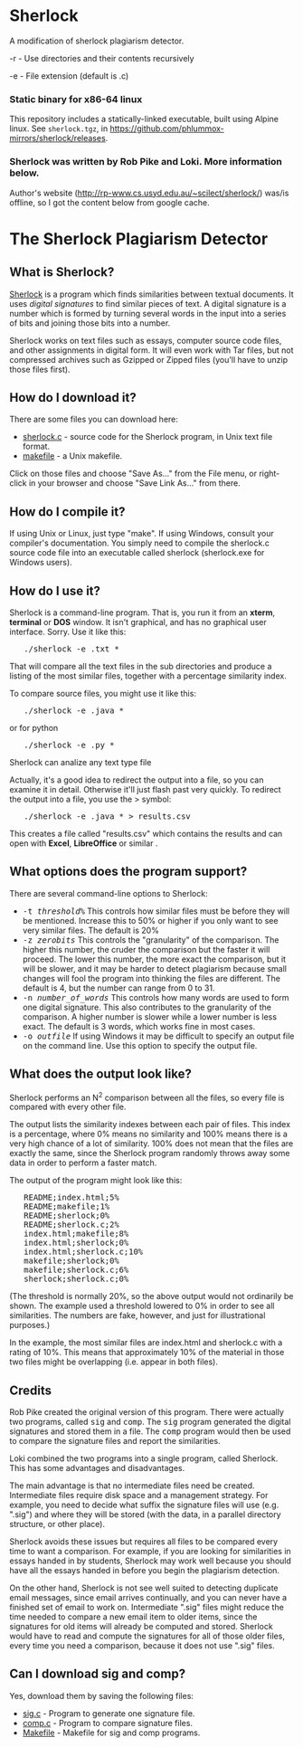 Sherlock
========

A modification of sherlock plagiarism detector.

-r - Use directories and their contents recursively

-e - File extension (default is .c)

### Static binary for x86-64 linux

This repository includes a statically-linked executable, built using Alpine linux.
See `sherlock.tgz`, in <https://github.com/phlummox-mirrors/sherlock/releases>.

### Sherlock was written by Rob Pike and Loki. More information below.

Author's website (http://rp-www.cs.usyd.edu.au/~scilect/sherlock/) was/is offline, so I got the content below from google cache.

# The Sherlock Plagiarism Detector

## What is Sherlock?

[Sherlock](sherlock.c) is a program which finds similarities between textual documents. It uses _digital signatures_ to find similar pieces of text. A digital signature is a number which is formed by turning several words in the input into a series of bits and joining those bits into a number.

Sherlock works on text files such as essays, computer source code files, and other assignments in digital form. It will even work with Tar files, but not compressed archives such as Gzipped or Zipped files (you'll have to unzip those files first).

## How do I download it?

There are some files you can download here:

*   [sherlock.c](sherlock.c) - source code for the Sherlock program, in Unix text file format.
*   [makefile](makefile) - a Unix makefile.

Click on those files and choose "Save As..." from the File menu, or right-click in your browser and choose "Save Link As..." from there.

## How do I compile it?

If using Unix or Linux, just type "make". If using Windows, consult your compiler's documentation. You simply need to compile the sherlock.c source code file into an executable called sherlock (sherlock.exe for Windows users).

## How do I use it?

Sherlock is a command-line program. That is, you run it from an **xterm**, **terminal** or **DOS** window. It isn't graphical, and has no graphical user interface. Sorry. Use it like this:

<pre>   ./sherlock -e .txt *
</pre>

That will compare all the text files in the sub directories and produce a listing of the most similar files, together with a percentage similarity index.

To compare source files, you might use it like this:

<pre>   ./sherlock -e .java *
</pre>
or for python
<pre>   ./sherlock -e .py *
</pre>

Sherlock can analize any text type file

Actually, it's a good idea to redirect the output into a file, so you can examine it in detail. Otherwise it'll just flash past very quickly. To redirect the output into a file, you use the > symbol:

<pre>   ./sherlock -e .java * > results.csv
</pre>

This creates a file called "results.csv" which contains the results and can open with **Excel**, **LibreOffice** or similar .

## What options does the program support?

There are several command-line options to Sherlock:

*   <tt>-t _threshold%_</tt> This controls how similar files must be before they will be mentioned. Increase this to 50% or higher if you only want to see very similar files. The default is 20%
*   <tt>-z _zerobits_</tt> This controls the "granularity" of the comparison. The higher this number, the cruder the comparison but the faster it will proceed. The lower this number, the more exact the comparison, but it will be slower, and it may be harder to detect plagiarism because small changes will fool the program into thinking the files are different. The default is 4, but the number can range from 0 to 31.
*   <tt>-n _number_of_words_</tt> This controls how many words are used to form one digital signature. This also contributes to the granularity of the comparison. A higher number is slower while a lower number is less exact. The default is 3 words, which works fine in most cases.
*   <tt>-o _outfile_</tt> If using Windows it may be difficult to specify an output file on the command line. Use this option to specify the output file.


## What does the output look like?

Sherlock performs an N<sup>2</sup> comparison between all the files, so every file is compared with every other file.

The output lists the similarity indexes between each pair of files. This index is a percentage, where 0% means no similarity and 100% means there is a very high chance of a lot of similarity. 100% does not mean that the files are exactly the same, since the Sherlock program randomly throws away some data in order to perform a faster match.

The output of the program might look like this:

<pre>   README;index.html;5%
   README;makefile;1%
   README;sherlock;0%
   README;sherlock.c;2%
   index.html;makefile;8%
   index.html;sherlock;0%
   index.html;sherlock.c;10%
   makefile;sherlock;0%
   makefile;sherlock.c;6%
   sherlock;sherlock.c;0%
</pre>

(The threshold is normally 20%, so the above output would not ordinarily be shown. The example used a threshold lowered to 0% in order to see all similarities. The numbers are fake, however, and just for illustrational purposes.)

In the example, the most similar files are index.html and sherlock.c with a rating of 10%. This means that approximately 10% of the material in those two files might be overlapping (i.e. appear in both files).

## Credits

Rob Pike created the original version of this program. There were actually two programs, called <tt>sig</tt> and <tt>comp</tt>. The <tt>sig</tt> program generated the digital signatures and stored them in a file. The <tt>comp</tt> program would then be used to compare the signature files and report the similarities.

Loki combined the two programs into a single program, called Sherlock. This has some advantages and disadvantages.

The main advantage is that no intermediate files need be created. Intermediate files require disk space and a management strategy. For example, you need to decide what suffix the signature files will use (e.g. ".sig") and where they will be stored (with the data, in a parallel directory structure, or other place).

Sherlock avoids these issues but requires all files to be compared every time to want a comparison. For example, if you are looking for similarities in essays handed in by students, Sherlock may work well because you should have all the essays handed in before you begin the plagiarism detection.

On the other hand, Sherlock is not see well suited to detecting duplicate email messages, since email arrives continually, and you can never have a finished set of email to work on. Intermediate ".sig" files might reduce the time needed to compare a new email item to older items, since the signatures for old items will already be computed and stored. Sherlock would have to read and compute the signatures for all of those older files, every time you need a comparison, because it does not use ".sig" files.

## Can I download sig and comp?

Yes, download them by saving the following files:

*   [sig.c](original/sig.c) - Program to generate one signature file.
*   [comp.c](original/comp.c) - Program to compare signature files.
*   [Makefile](original/Makefile) - Makefile for sig and comp programs.
